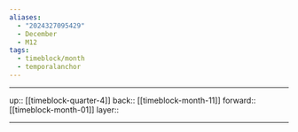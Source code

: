 ```yaml
---
aliases:
  - "2024327095429"
  - December
  - M12
tags:
  - timeblock/month
  - temporalanchor
---
```




***

up:: [[timeblock-quarter-4]]
back:: [[timeblock-month-11]]
forward:: [[timeblock-month-01]]
layer:: 

***

